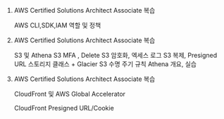  1. AWS Certified Solutions Architect Associate 복습
 
    AWS CLI,SDK,IAM 역할 및 정책

 2. AWS Certified Solutions Architect Associate 복습
 
    S3 및 Athena
    S3 MFA , Delete
    S3 암호화, 엑세스 로그 
    S3 복제, Presigned URL 
    스토리지 클래스 + Glacier
    S3 수명 주기 규칙 
    Athena 개요, 실습 

3.  AWS Certified Solutions Architect Associate 복습

    CloudFront 및 AWS Global Accelerator

    CloudFront Presigned URL/Cookie